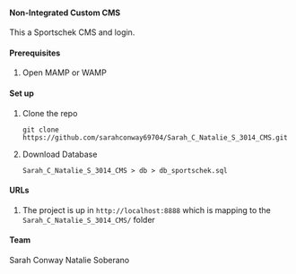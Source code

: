 #### Non-Integrated Custom CMS  
This a Sportschek CMS and login. 


#### Prerequisites
1. Open MAMP or WAMP


#### Set up
1. Clone the repo
   ```
   git clone https://github.com/sarahconway69704/Sarah_C_Natalie_S_3014_CMS.git
   ```
2. Download Database
   ```
   Sarah_C_Natalie_S_3014_CMS > db > db_sportschek.sql
   ```

#### URLs
1. The project is up in `http://localhost:8888` which is mapping to the `Sarah_C_Natalie_S_3014_CMS/` folder

#### Team
Sarah Conway
Natalie Soberano


